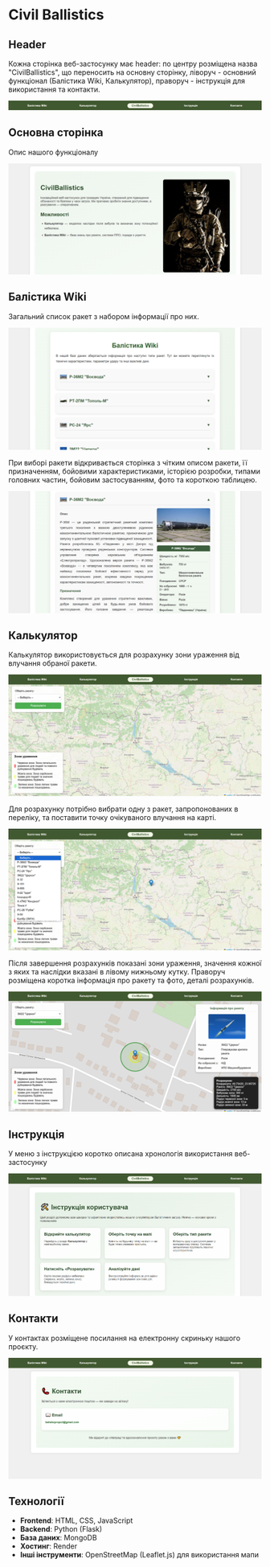 # Civil Ballistics
## Header
Кожна сторінка веб-застосунку має header: по центру розміщена назва "CivilBallistics", що переносить на основну сторінку, ліворуч - основний функціонал (Балістика Wiki, Калькулятор), праворуч - інструкція для використання та контакти.

![alt text](images/image0.png)

## Основна сторінка
Опис нашого функціоналу

![alt text](images/image1.png)

## Балістика Wiki
Загальний список ракет з набором інформації про них.

![alt text](images/image2.png)

При виборі ракети відкривається сторінка з чітким описом ракети, її призначенням, бойовими характеристиками, історією розробки, типами головних частин, бойовим застосуванням, фото та короткою таблицею. 

![alt text](images/image3.png)

## Калькулятор

Калькулятор використовується для розрахунку зони ураження від влучання обраної ракети.

![alt text](images/image4.png)

Для розрахунку потрібно вибрати одну з ракет, запропонованих в переліку, та поставити точку очікуваного влучання на карті.

![alt text](images/image5.png)

Після завершення розрахунків показані зони ураження, значення кожної з яких та наслідки вказані в лівому нижньому кутку. Праворуч розміщена коротка інформація про ракету та фото, деталі розрахунків.

![alt text](images/image6.png)

## Інструкція

У меню з інструкцією коротко описана хронологія використання веб-застосунку

![alt text](images/image7.png)


## Контакти
У контактах розміщене посилання на електронну скриньку нашого проєкту.

![alt text](images/image8.png)


## Технології

- **Frontend**: HTML, CSS, JavaScript
- **Backend**: Python (Flask)
- **База даних**: MongoDB  
- **Хостинг**: Render  
- **Інші інструменти**: OpenStreetMap (Leaflet.js) для використання мапи

